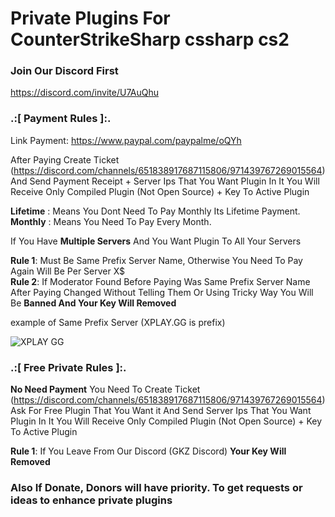 # Private Plugins For CounterStrikeSharp cssharp cs2

### Join Our Discord First
https://discord.com/invite/U7AuQhu


### .:[ Payment Rules ]:. 

Link Payment: https://www.paypal.com/paypalme/oQYh

After Paying Create Ticket  (https://discord.com/channels/651838917687115806/971439767269015564) And Send Payment Receipt + Server Ips That You Want Plugin In It
You Will Receive Only Compiled Plugin (Not Open Source) + Key To Active Plugin

**Lifetime** : Means You Dont Need To Pay Monthly Its Lifetime Payment.                                                   
**Monthly** : Means You Need To Pay Every Month.

If You Have **Multiple Servers** And You Want Plugin To All Your Servers

**Rule 1**: Must Be Same Prefix Server Name, Otherwise You Need To Pay Again Will Be Per Server X$                                                  
**Rule 2**: If Moderator Found Before Paying Was Same Prefix Server Name After Paying Changed Without Telling Them Or Using Tricky Way You Will Be **Banned And Your Key Will Removed**


example of Same Prefix Server (XPLAY.GG is prefix)

![XPLAY GG](https://github.com/oqyh/cs2-Private-Plugins/assets/48490385/6f5ba285-d687-4f65-94ff-af7da7b4e459)

### .:[ Free Private Rules ]:. 

**No Need Payment** You Need To Create Ticket (https://discord.com/channels/651838917687115806/971439767269015564) Ask For Free Plugin That You Want it And Send Server Ips That You Want Plugin In It
You Will Receive Only Compiled Plugin (Not Open Source) + Key To Active Plugin

**Rule 1**: If You Leave From Our Discord (GKZ Discord) **Your Key Will Removed** 

### Also If Donate, Donors will have priority. To get requests or ideas to enhance private plugins
